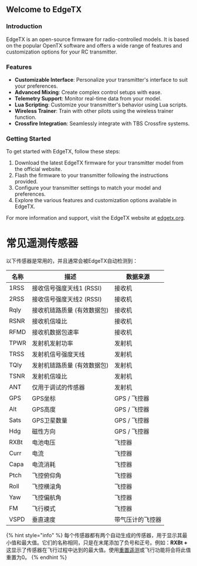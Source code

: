## Welcome to EdgeTX

### Introduction

EdgeTX is an open-source firmware for radio-controlled models. It is based on the popular OpenTX software and offers a wide range of features and customization options for your RC transmitter.

### Features

- **Customizable Interface**: Personalize your transmitter's interface to suit your preferences.
- **Advanced Mixing**: Create complex control setups with ease.
- **Telemetry Support**: Monitor real-time data from your model.
- **Lua Scripting**: Customize your transmitter's behavior using Lua scripts.
- **Wireless Trainer**: Train with other pilots using the wireless trainer function.
- **Crossfire Integration**: Seamlessly integrate with TBS Crossfire systems.

### Getting Started

To get started with EdgeTX, follow these steps:

1. Download the latest EdgeTX firmware for your transmitter model from the official website.
2. Flash the firmware to your transmitter following the instructions provided.
3. Configure your transmitter settings to match your model and preferences.
4. Explore the various features and customization options available in EdgeTX.

For more information and support, visit the EdgeTX website at [edgetx.org](https://edgetx.org).

# 常见遥测传感器

以下传感器是常用的，并且通常会被EdgeTX自动检测到：

| 名称   | 描述                               | 数据来源            |
|--------|------------------------------------|---------------------|
| 1RSS   | 接收信号强度天线1 (RSSI)            | 接收机              |
| 2RSS   | 接收信号强度天线2 (RSSI)            | 接收机              |
| Rqly   | 接收机链路质量 (有效数据包)         | 接收机              |
| RSNR   | 接收机信噪比                       | 接收机              |
| RFMD   | 接收机数据包速率                   | 接收机              |
| TPWR   | 发射机发射功率                     | 发射机              |
| TRSS   | 发射机信号强度天线                 | 发射机              |
| TQly   | 发射机链路质量 (有效数据包)         | 发射机              |
| TSNR   | 发射机信噪比                       | 发射机              |
| ANT    | 仅用于调试的传感器                 | 发射机              |
| GPS    | GPS坐标                           | GPS / 飞控器        |
| Alt    | GPS高度                           | GPS / 飞控器        |
| Sats   | GPS卫星数量                        | GPS / 飞控器        |
| Hdg    | 磁性方向                           | GPS / 飞控器        |
| RXBt   | 电池电压                           | 飞控器              |
| Curr   | 电流                               | 飞控器              |
| Capa   | 电流消耗                           | 飞控器              |
| Ptch   | 飞控俯仰角                         | 飞控器              |
| Roll   | 飞控横滚角                         | 飞控器              |
| Yaw    | 飞控偏航角                         | 飞控器              |
| FM     | 飞行模式                           | 飞控器              |
| VSPD   | 垂直速度                           | 带气压计的飞控器    |

{% hint style="info" %}
每个传感器都有两个自动生成的传感器，用于显示其最小值和最大值。它们的名称相同，只是在末尾添加了负号和正号。例如：**RXBt +** 这显示了传感器在飞行过程中达到的最大值。使用[重置遥测](../../reset-telemetry.md)或飞行功能将会将此值重置为0。
{% endhint %}